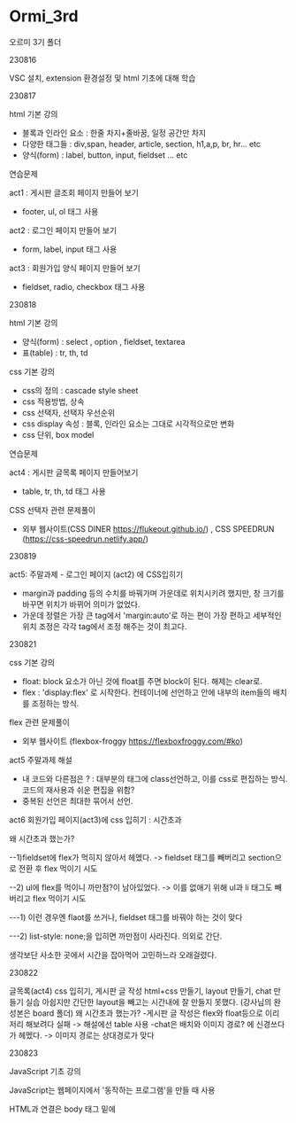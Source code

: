 # Ormi_3rd
오르미 3기 폴더

230816

VSC 설치, extension 환경설정 및 html 기초에 대해 학습

230817

html 기본 강의 
- 블록과 인라인 요소 : 한줄 차지+줄바꿈, 일정 공간만 차지
- 다양한 태그들 : div,span, header, article, section, h1,a,p, br, hr... etc
- 양식(form) : label, button, input, fieldset ... etc

연습문제

act1 : 게시판 글조회 페이지 만들어 보기
- footer, ul, ol 태그 사용

act2 : 로그인 페이지 만들어 보기
- form, label, input 태그 사용

act3 : 회원가입 양식 페이지 만들어 보기
- fieldset, radio, checkbox 태그 사용

230818

html 기본 강의
- 양식(form) : select , option , fieldset, textarea
- 표(table) : tr, th, td

css 기본 강의
- css의 정의 : cascade style sheet
- css 적용방법, 상속
- css 선택자, 선택자 우선순위
- css display 속성 : 블록, 인라인 요소는 그대로 시각적으로만 변화
- css 단위, box model

연습문제

act4 : 게시판 글목록 페이지 만들어보기
- table, tr, th, td 태그 사용

CSS 선택자 관련 문제풀이
- 외부 웹사이트(CSS DINER https://flukeout.github.io/) , CSS SPEEDRUN (https://css-speedrun.netlify.app/)


230819

act5: 주말과제 - 로그인 페이지 (act2) 에 CSS입히기 
- margin과 padding 등의 수치를 바꿔가며 가운데로 위치시키려 했지만, 창 크기를 바꾸면 위치가 바뀌어 의미가 없었다.
- 가운데 정렬은 가장 큰 tag에서 'margin:auto'로 하는 편이 가장 편하고 세부적인 위치 조정은 각각 tag에서 조정 해주는 것이 최고다.


230821

css 기본 강의
- float: block 요소가 아닌 것에 float를 주면 block이 된다. 해제는 clear로.
- flex : 'display:flex' 로 시작한다. 컨테이너에 선언하고 안에 내부의 item들의 배치를 조정하는 방식.

flex 관련 문제풀이
- 외부 웹사이트 (flexbox-froggy https://flexboxfroggy.com/#ko)

act5 주말과제 해설
- 내 코드와 다른점은 ? : 대부분의 태그에 class선언하고, 이를 css로 편집하는 방식. 코드의 재사용과 쉬운 편집을 위함?
- 중복된 선언은 최대한 묶어서 선언.

act6 회원가입 페이지(act3)에 css 입히기 : 시간초과

 왜 시간초과 했는가? 

--1)fieldset에 flex가 먹히지 않아서 헤멨다. -> fieldset 태그를 빼버리고 section으로 전환 후 flex 먹이기 시도

--2) ul에 flex를 먹이니 까만점?이 남아있었다. -> 이를 없애기 위해 ul과 li 태그도 빼버리고 flex 먹이기 시도

---1) 이런 경우엔 flaot를 쓰거나, fieldset 태그를 바꿔야 하는 것이 맞다

---2) list-style: none;을 입히면 까만점이 사라진다. 의외로 간단.

생각보단 사소한 곳에서 시간을 잡아먹어 고민하느라 오래걸렸다.


230822

글목록(act4) css 입히기, 게시판 글 작성 html+css 만들기, layout 만들기, chat 만들기 실습
아쉽지만 간단한 layout을 빼고는 시간내에 잘 만들지 못했다. (강사님의 완성본은 board 폴더)
왜 시간초과 했는가?
-게시판 글 작성은 flex와 float등으로 이리 저리 해보려다 실패 -> 해설에선 table 사용
-chat은 배치와 이미지 경로? 에 신경쓰다가 헤멨다. -> 이미지 경로는 상대경로가 맞다



230823

JavaScript 기초 강의 

JavaScript는 웹페이지에서 '동작하는 프로그램'을 만들 때 사용

HTML과 연결은 body 태그 밑에<script src = ""> 형태로 연결 확장자는 .js



변수는 var, let, const로 선언한다.

var - 가장 유연한? 선언. init 안해도 된다. 키워드 생략시 기본적으로 var로 선언 (엄격모드에선 불가)

let과 const는 블록 레벨 선언. 블록 밖에서 접근 불가 (지역 변수 느낌?), 재정의 불가

const는 init 필수. 값 변경 불가(상수 취급)

원시 타입

-타 언어처럼 자료형 선언 하지 않음(ex. 자바의 int a = 10;) 
이 성질 때문에 타 언어에선 볼 수 없는 이상한 모습들이 나올 수 있다. (91-"1" = 90????)

1.문자열 
따옴표로 선언. var a = '문자입니다.'
일종의 배열처럼 취급하여 그 성질이 그대로 있다.(불변성, 인덱스등의 메소드 등)


2.숫자 -> 기본적인 연산들이 다 가능하나, 소수 연산에선 부정확 할 수 있다.(소수 표현의 한계때문)
Infinity : 무한대. 0으로 나누기나 아주 큰 수에 나타남.
NaN : Not a Number. 연산이 아예 불가능한 타입과 연산하려 할 때 반환됨.

3.논리 자료형 -> true, false Boolean 계열
and(&&) or(||) not(!)과 관련됨.

4.undefined : 값이 '정의되지 않음' 을 나타냄

5.null : 값이 '없음'을 나타냄

undefined와 null의 차이는? 값의 '초기화'만을 목적으로 한다면 비슷할 수 있으나 undefined는 '아직 할당되지 않음' 에 더 가까움. 기본적으로 초기화는 null이 더 적당하다.




230824

JavaScript 기초 강의 

함수는 fuction으로 선언하며, parameter(매개변수)를 받아 내부의 기능을 수행 후, return(반환값)을 반환해준다.
간단하게는 화살표 선언이나, 즉시실행식으로도 만들 수 있다.

화살표 선언 스타일 (==람다식)    

let fun1 = (x,y)=>x+y;

즉시실행함수 

function(x,y){return x+y})(1,7)

객체타입

1. 배열 Array
JS에선 빈 배열 선언도 가능. 배열 요소를 수정하는 것도 가능.
존재하지 않는 원소에도 접근가능(undefined로 뜨며 에러가 아니다!)

다만 sort()는 기본적으로 조금 이상하다. 숫자정렬이 str화 시킨 후, 유니코드 포인트 순으로 정렬되기 때문.

push(a) : 배열 끝에 a 추가후 길이 return
pop() : 마지막 요소 꺼낸 후 그 요소 return
shift() : 첫번째 요소를 꺼낸 후 그 요소 return
unshift(a) : 맨 앞에 a를 넣은 후 길이 return
splice(a,b,c) : a번 index에서 부터 b만큼 삭제 후 c 추가

예시
const arr = [1,4,2,3,1,6]
arr.splice(2, 2, 5, 2, 4); //2번 index (2)부터 2개 지우고(2,3 삭제), 5 2 4 추가 
console.log(arr); // [1, 4, 5, 2, 4, 1, 6]


slice(a,b) : a번째 index부터 추출 시작하여 b번째 index에서 추출 하고 새로운 배열로 return (생략시 배열 끝까지 추출)

foreach(f) : arr의 각 요소에 함수f 실행
map(f) : arr의 각 요소에 함수f 실행 후 결과 return

foreach와 map의 차이는 ? -> map은 결과로 나온 배열을 return 해준다!

filter(x) : x를 만족하는 요소만 추출해서 새 배열을 return

reduce() : arr의 각 요소에 f를 실행하고, 그 결과가 누적된 하나의 값을 return

예시
const arrrr = [1,2,3,4,5]
function reducer(x,y){
    return (x+y)
}
const resulttt = arrrr.reduce(reducer);
console.log(resulttt) // 총합구하기


includes(x) : x가 포함되면 true, 아니면 false
join(s) : 각 요소를 's' 로 연결 시켜주는 용 


객체에게는 기본적으로 key와 value가 있으며, 
이는 keys() 와 values()로 뽑아볼 수 있다.

```jsx
const babaYaga = {
  name: "John Wick",
  age: 53,
  from: "벨라루스",
	askingHim: function(){
		console.log("Yeah, I'm thinking I'm back!");
	}
};
```

230825

조건문 (if-else, switch)

삼항 연산자 : if-else를 간단하게 표현하는 방식
```jsx
let x = true ? console.log('참') : console.log('거짓');
console.log(x);
```

반복문 (for,while,do-while)

label : 특정 코드블록에 이름을 지정하여 블록 안에서 break나 continue의 대상으로 쓸 수 있다.
```jsx
outer: for (let i = 0; i < 3; i++) {
  for (let j = 0; j < 3; j++) {
    if (i + j === 3) {
      break outer;
    }
    console.log(i, j);
  }
}
```



전개구문


```jsx
const 과일들 = ['사과', '파인애플', '수박'];
const 생선들 = ['조기', '갈치', '다금바리'];
const 합치면 = [...과일들, ...생선들];

console.log(합치면); 
```
...으로 합치기 가능


구조 분해(디스트럭쳐링)

```jsx
let {one, two, three, four} = {one: 1,three:2,two:3}

console.log(one); //1
console.log(two); //3
console.log(three); //2
console.log(four); //undefined
```

갯수가 맞지 않아도, 순서가 틀려도 에러가 안난다!
즉, 각각 할당해줘야 할 것을 편하게 쓰는 방법


JSON(JavaScript Object Notation)
xml: 마크업 랭귀지

DOM - 문서 객체 모델

DOM 은 HTML 문서의 내용을 트리형태로 구조화하여 웹페이지와 프로그래밍 언어를 연결시켜주는 역할

실제로 document.head, document.body, document.body.childNodes 등으로 확인해 볼 수 있다.



230828

회고 시간 + JS 마지막시간

promise - '콜백지옥' 을 탈출하는데 도와준다.
```jsx
let p = new Promise(function(resolve, reject) {
  // 실행코드 
});

// resolve(value) — 작업이 성공적으로 마무리되면 호출, 결과는 value에 담김
// reject(error) — 작업이 실패시 호출, error는 error에 담김
```


```jsx
async function f() {
  return '완료';
}

console.log(f);
console.log(f().then(alert));

// 완료가 된 다음 실행해보세요.

f()
```
async는 함수의 앞에 붙이며, promise를 반환한다.
이 async 함수 안에서 쓸 수 있는것이 await인데, 이를 쓰면 promise가 끝날때 까지 기다리게 할 수 있다.

```jsx
async function f() {

  let promise = new Promise((resolve, reject) => {
    setTimeout(() => resolve("완료!"), 1000)
  });

  let result = await promise; // 프라미스가 이행될 때까지 기다림 (*)

  alert(result); // "완료!"
}

f();

```
